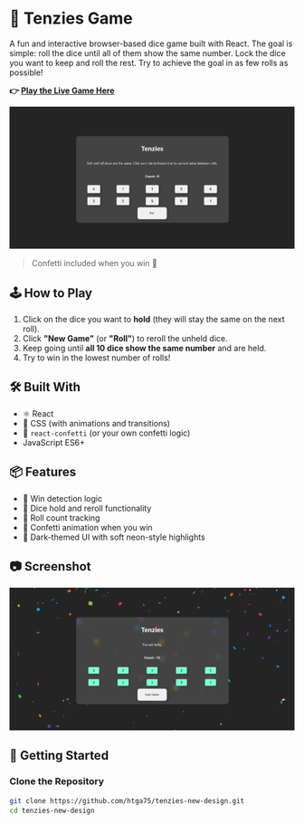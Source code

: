 # 🎲 Tenzies Game

A fun and interactive browser-based dice game built with React. The goal is simple: roll the dice until all of them show the same number. Lock the dice you want to keep and roll the rest. Try to achieve the goal in as few rolls as possible!

**👉 [Play the Live Game Here](https://htga.in/tenzies/)**

![Tenzies Gameplay](/public/preview.png)

> Confetti included when you win 🎉

## 🕹️ How to Play

1. Click on the dice you want to **hold** (they will stay the same on the next roll).
2. Click **"New Game"** (or **"Roll"**) to reroll the unheld dice.
3. Keep going until **all 10 dice show the same number** and are held.
4. Try to win in the lowest number of rolls!

## 🛠️ Built With

- ⚛️ React
- 💅 CSS (with animations and transitions)
- 🎉 `react-confetti` (or your own confetti logic)
- JavaScript ES6+

## 📦 Features

- 🎯 Win detection logic
- 🎲 Dice hold and reroll functionality
- 🔢 Roll count tracking
- 🎉 Confetti animation when you win
- 🌙 Dark-themed UI with soft neon-style highlights

## 📷 Screenshot

![Tenzies Game Win State](/public/previewWin.png)

## 🚀 Getting Started

### Clone the Repository

```bash
git clone https://github.com/htga75/tenzies-new-design.git
cd tenzies-new-design
